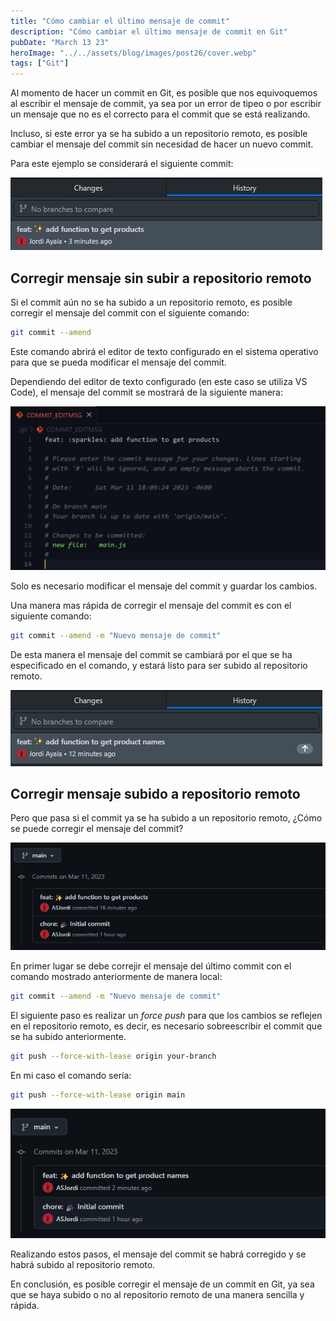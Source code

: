 ```yaml
---
title: "Cómo cambiar el último mensaje de commit"
description: "Cómo cambiar el último mensaje de commit en Git"
pubDate: "March 13 23"
heroImage: "../../assets/blog/images/post26/cover.webp"
tags: ["Git"]
---
```


Al momento de hacer un commit en Git, es posible que nos equivoquemos al escribir el mensaje de commit, ya sea por un error de tipeo o por escribir un mensaje que no es el correcto para el commit que se está realizando.

Incluso, si este error ya se ha subido a un repositorio remoto, es posible cambiar el mensaje del commit sin necesidad de hacer un nuevo commit.

Para este ejemplo se considerará el siguiente commit:

![Commit](../../assets/blog/images/post26/1.webp)

## Corregir mensaje sin subir a repositorio remoto

Si el commit aún no se ha subido a un repositorio remoto, es posible corregir el mensaje del commit con el siguiente comando:

```bash
git commit --amend
```

Este comando abrirá el editor de texto configurado en el sistema operativo para que se pueda modificar el mensaje del commit.

Dependiendo del editor de texto configurado (en este caso se utiliza VS Code), el mensaje del commit se mostrará de la siguiente manera:

![Editor de texto](../../assets/blog/images/post26/2.webp)

Solo es necesario modificar el mensaje del commit y guardar los cambios.

Una manera mas rápida de corregir el mensaje del commit es con el siguiente comando:

```bash
git commit --amend -m "Nuevo mensaje de commit"
```

De esta manera el mensaje del commit se cambiará por el que se ha especificado en el comando, y estará listo para ser subido al repositorio remoto.

![Nuevo mensaje de commit](../../assets/blog/images/post26/3.webp)

## Corregir mensaje subido a repositorio remoto

Pero que pasa si el commit ya se ha subido a un repositorio remoto, ¿Cómo se puede corregir el mensaje del commit?

![Commit subido a repositorio remoto](../../assets/blog/images/post26/4.webp)

En primer lugar se debe correjir el mensaje del último commit con el comando mostrado anteriormente de manera local:

```bash
git commit --amend -m "Nuevo mensaje de commit"
```

El siguiente paso es realizar un _force push_ para que los cambios se reflejen en el repositorio remoto, es decir, es necesario sobreescribir el commit que se ha subido anteriormente.

```bash
git push --force-with-lease origin your-branch
```

En mi caso el comando sería:

```bash
git push --force-with-lease origin main
```

![Force push](../../assets/blog/images/post26/5.webp)

Realizando estos pasos, el mensaje del commit se habrá corregido y se habrá subido al repositorio remoto.

En conclusión, es posible corregir el mensaje de un commit en Git, ya sea que se haya subido o no al repositorio remoto de una manera sencilla y rápida.
